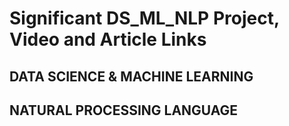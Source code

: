 # Significant DS_ML_NLP Project, Video and Article Links

## DATA SCIENCE & MACHINE LEARNING



## NATURAL PROCESSING LANGUAGE
